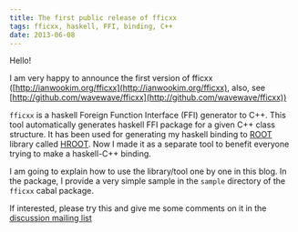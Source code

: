 ```yaml
---
title: The first public release of fficxx 
tags: fficxx, haskell, FFI, binding, C++  
date: 2013-06-08
---
```


Hello!

I am very happy to announce the first version of fficxx ([http://ianwookim.org/fficxx](http://ianwookim.org/fficxx), also, see [http://github.com/wavewave/fficxx](http://github.com/wavewave/fficxx))

`fficxx` is a haskell Foreign Function Interface (FFI) generator to C++. This tool automatically generates 
haskell FFI package for a given C++ class structure. It has been used for generating my haskell binding to [ROOT](http://root.cern.ch) library called [HROOT](http://ianwookim.org/HROOT). Now I made it as a separate tool to benefit everyone trying to make a haskell-C++ binding. 

I am going to explain how to use the library/tool one by one in this blog. In the package, I provide a very simple sample in the `sample` directory of the `fficxx` cabal package. 

If interested, please try this and give me some comments on it in the [discussion mailing list](http://ianwookim.org/fficxx/discuss.html)



